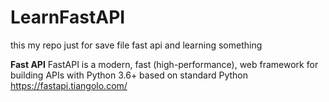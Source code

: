 # LearnFastAPI
this my repo just for save file fast api and learning something

<b>Fast API</b>
FastAPI is a modern, fast (high-performance), web framework for building APIs with Python 3.6+ based on standard Python
https://fastapi.tiangolo.com/
